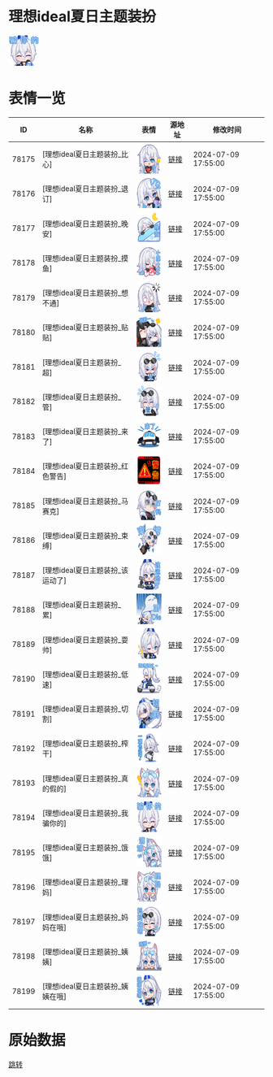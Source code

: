 # 理想ideal夏日主题装扮

<img src="./cover.png" height="60" alt="cover" />

# 表情一览

|ID|名称|表情|源地址|修改时间|
|----|----|----|----|----|
|78175|[理想ideal夏日主题装扮_比心]|<img src="./pic/078175_%5B理想ideal夏日主题装扮_比心%5D.png" height="60" alt="比心"/>|[链接](https://i0.hdslb.com/bfs/garb/110c0ab536e456d3ce6a84847eb4bdae3ad7efa5.png)|2024-07-09 17:55:00|
|78176|[理想ideal夏日主题装扮_退订]|<img src="./pic/078176_%5B理想ideal夏日主题装扮_退订%5D.png" height="60" alt="退订"/>|[链接](https://i0.hdslb.com/bfs/garb/407636ed3cb53f163f23d27fe2adc0750ee9984e.png)|2024-07-09 17:55:00|
|78177|[理想ideal夏日主题装扮_晚安]|<img src="./pic/078177_%5B理想ideal夏日主题装扮_晚安%5D.png" height="60" alt="晚安"/>|[链接](https://i0.hdslb.com/bfs/garb/ceed6f1a440efe5e73eb5522edccee7736e2bb23.png)|2024-07-09 17:55:00|
|78178|[理想ideal夏日主题装扮_摸鱼]|<img src="./pic/078178_%5B理想ideal夏日主题装扮_摸鱼%5D.png" height="60" alt="摸鱼"/>|[链接](https://i0.hdslb.com/bfs/garb/11e43c48c1e1b078668866d2dab3d325f048ed01.png)|2024-07-09 17:55:00|
|78179|[理想ideal夏日主题装扮_想不通]|<img src="./pic/078179_%5B理想ideal夏日主题装扮_想不通%5D.png" height="60" alt="想不通"/>|[链接](https://i0.hdslb.com/bfs/garb/c1e734f4db98068fb911c4612ec56a7687913a15.png)|2024-07-09 17:55:00|
|78180|[理想ideal夏日主题装扮_贴贴]|<img src="./pic/078180_%5B理想ideal夏日主题装扮_贴贴%5D.png" height="60" alt="贴贴"/>|[链接](https://i0.hdslb.com/bfs/garb/a485fec85af43d316166d2620d418693eb2a62e5.png)|2024-07-09 17:55:00|
|78181|[理想ideal夏日主题装扮_超]|<img src="./pic/078181_%5B理想ideal夏日主题装扮_超%5D.png" height="60" alt="超"/>|[链接](https://i0.hdslb.com/bfs/garb/a035e4f5e016391123b08a229a5bdca6a82bdabb.png)|2024-07-09 17:55:00|
|78182|[理想ideal夏日主题装扮_管]|<img src="./pic/078182_%5B理想ideal夏日主题装扮_管%5D.png" height="60" alt="管"/>|[链接](https://i0.hdslb.com/bfs/garb/3c0d977b60f2d7889cf6a18f698652717ac41dc9.png)|2024-07-09 17:55:00|
|78183|[理想ideal夏日主题装扮_来了]|<img src="./pic/078183_%5B理想ideal夏日主题装扮_来了%5D.png" height="60" alt="来了"/>|[链接](https://i0.hdslb.com/bfs/garb/c6c352addafe53706fa642804c27c67651fda853.png)|2024-07-09 17:55:00|
|78184|[理想ideal夏日主题装扮_红色警告]|<img src="./pic/078184_%5B理想ideal夏日主题装扮_红色警告%5D.png" height="60" alt="红色警告"/>|[链接](https://i0.hdslb.com/bfs/garb/0723a8ca8a4f0a4fa8d9457d7ea85a7a31500ea8.png)|2024-07-09 17:55:00|
|78185|[理想ideal夏日主题装扮_马赛克]|<img src="./pic/078185_%5B理想ideal夏日主题装扮_马赛克%5D.png" height="60" alt="马赛克"/>|[链接](https://i0.hdslb.com/bfs/garb/110fd3080c0d4aa14855ee45808ed17d6f40cd34.png)|2024-07-09 17:55:00|
|78186|[理想ideal夏日主题装扮_束缚]|<img src="./pic/078186_%5B理想ideal夏日主题装扮_束缚%5D.png" height="60" alt="束缚"/>|[链接](https://i0.hdslb.com/bfs/garb/40ce937b18eef82e6afb4aec5f0792f3e0c6001c.png)|2024-07-09 17:55:00|
|78187|[理想ideal夏日主题装扮_该运动了]|<img src="./pic/078187_%5B理想ideal夏日主题装扮_该运动了%5D.png" height="60" alt="该运动了"/>|[链接](https://i0.hdslb.com/bfs/garb/84cb3429bce7f1b7599b935db726a189ea429b77.png)|2024-07-09 17:55:00|
|78188|[理想ideal夏日主题装扮_累]|<img src="./pic/078188_%5B理想ideal夏日主题装扮_累%5D.png" height="60" alt="累"/>|[链接](https://i0.hdslb.com/bfs/garb/197488f0032fe51c0f1c78143a30c1ead378ae5b.png)|2024-07-09 17:55:00|
|78189|[理想ideal夏日主题装扮_耍帅]|<img src="./pic/078189_%5B理想ideal夏日主题装扮_耍帅%5D.png" height="60" alt="耍帅"/>|[链接](https://i0.hdslb.com/bfs/garb/6f5a10839d4e877f93a9a781b947895bb709acb7.png)|2024-07-09 17:55:00|
|78190|[理想ideal夏日主题装扮_低速]|<img src="./pic/078190_%5B理想ideal夏日主题装扮_低速%5D.png" height="60" alt="低速"/>|[链接](https://i0.hdslb.com/bfs/garb/21aeb9e7f143c38d88e0cd19c2e8753b8c372eb4.png)|2024-07-09 17:55:00|
|78191|[理想ideal夏日主题装扮_切割]|<img src="./pic/078191_%5B理想ideal夏日主题装扮_切割%5D.png" height="60" alt="切割"/>|[链接](https://i0.hdslb.com/bfs/garb/708a27d5de3fea6e7e952af7b193826d7301a5f1.png)|2024-07-09 17:55:00|
|78192|[理想ideal夏日主题装扮_榨干]|<img src="./pic/078192_%5B理想ideal夏日主题装扮_榨干%5D.png" height="60" alt="榨干"/>|[链接](https://i0.hdslb.com/bfs/garb/a93456e5fbf40f2d48f624ae2fdd6947e9957f08.png)|2024-07-09 17:55:00|
|78193|[理想ideal夏日主题装扮_真的假的]|<img src="./pic/078193_%5B理想ideal夏日主题装扮_真的假的%5D.png" height="60" alt="真的假的"/>|[链接](https://i0.hdslb.com/bfs/garb/4b377b95a40e8c2bb846d85c6b22b1727adca693.png)|2024-07-09 17:55:00|
|78194|[理想ideal夏日主题装扮_我骗你的]|<img src="./pic/078194_%5B理想ideal夏日主题装扮_我骗你的%5D.png" height="60" alt="我骗你的"/>|[链接](https://i0.hdslb.com/bfs/garb/30fe8d0d85f02928aa49ef3e0edbb1b471ebedcc.png)|2024-07-09 17:55:00|
|78195|[理想ideal夏日主题装扮_饿饿]|<img src="./pic/078195_%5B理想ideal夏日主题装扮_饿饿%5D.png" height="60" alt="饿饿"/>|[链接](https://i0.hdslb.com/bfs/garb/552a14e9ec3a7bccae28d3bf3b5d60bf7d366c96.png)|2024-07-09 17:55:00|
|78196|[理想ideal夏日主题装扮_理妈]|<img src="./pic/078196_%5B理想ideal夏日主题装扮_理妈%5D.png" height="60" alt="理妈"/>|[链接](https://i0.hdslb.com/bfs/garb/199147dc0ea2ffab8b5e4dc8abde27479e6088b7.png)|2024-07-09 17:55:00|
|78197|[理想ideal夏日主题装扮_妈妈在哦]|<img src="./pic/078197_%5B理想ideal夏日主题装扮_妈妈在哦%5D.png" height="60" alt="妈妈在哦"/>|[链接](https://i0.hdslb.com/bfs/garb/c352d53a863fb65507b583831e6d0a09f06d344c.png)|2024-07-09 17:55:00|
|78198|[理想ideal夏日主题装扮_姨姨]|<img src="./pic/078198_%5B理想ideal夏日主题装扮_姨姨%5D.png" height="60" alt="姨姨"/>|[链接](https://i0.hdslb.com/bfs/garb/7ac18bf86515afcb60dba0f924c23167dabd8365.png)|2024-07-09 17:55:00|
|78199|[理想ideal夏日主题装扮_姨姨在哦]|<img src="./pic/078199_%5B理想ideal夏日主题装扮_姨姨在哦%5D.png" height="60" alt="姨姨在哦"/>|[链接](https://i0.hdslb.com/bfs/garb/d8eb67daef576b9288c1d79b153395bb0fa51b9e.png)|2024-07-09 17:55:00|

# 原始数据

[跳转](./raw.json)

